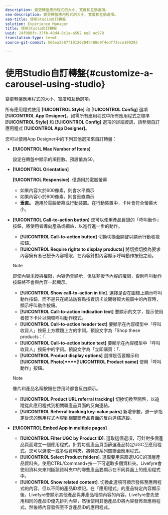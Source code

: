 ```yaml
---
description: 變更轉盤應用程式的大小、寬度和互動選項。
seo-description: 變更轉盤應用程式的大小、寬度和互動選項。
seo-title: 使用Studio自訂轉盤
solution: Experience Manager
title: 使用Studio自訂轉盤
uuid: 24f080fc-37fb-40d4-8c1a-a502 ee8 ac978
translation-type: tm+mt
source-git-commit: 566ea2587f101202045488e9f4edf73ece100293

---
```



# 使用Studio自訂轉盤{#customize-a-carousel-using-studio}

變更轉盤應用程式的大小、寬度和互動選項。

所有應用程式使用 **[!UICONTROL Style]** 和 **[!UICONTROL Config]** 選項 **[!UICONTROL App Designer]**。如需所有應用程式中所有應用程式之標準 **[!UICONTROL Style]** 和 **[!UICONTROL Config]** 選項的詳細資訊，請參閱自訂應用程式 **[!UICONTROL App Designer]**。

您可以使用App Designer中的下列其他選項來自訂轉盤：

* **[!UICONTROL Max Number of Items]**

   設定在轉盤中顯示的項目數。預設值為50。

* **[!UICONTROL Orientation]**

   **[!UICONTROL Responsive]**. 僅適用於電腦螢幕

   * 如果內容大於600像素，則會水平顯示
   * 如果內容小於600像素，則會垂直顯示
   * **垂直。** 適用於電腦螢幕或行動裝置。在行動裝置中，卡片會符合螢幕大小。

* **[!UICONTROL Call-to-action button]** 您可以使用產品目錄的「呼叫動作」按鈕，將使用者導向產品或網站，以進行進一步的動作。

   * **[!UICONTROL Call-to-action button]** 切換切換至開啓以顯示行動收視按鈕。
   * **[!UICONTROL Require rights to display products]** 將切換切換為要求內容擁有者已授予內容權限，在內容針對內容顯示呼叫動作按鈕之前。
   >[!NOTE]
   >
   >即使內容未授與權限，內容仍會顯示，但除非授予內容的權限，否則呼叫動作按鈕將不會與內容一起顯示。

   * **[!UICONTROL Show call-to-action in tile]**. 選擇是否在圖標上顯示呼叫動作按鈕，而不是只在網站訪客點按資訊卡並開啓較大視窗中的內容時，顯示呼叫動作按鈕。
   * **[!UICONTROL Call-to-action indication text]** 要顯示的文字，提示使用者按下卡片以開啓呼叫動作模式。
   * **[!UICONTROL Call-to-action header text]** 要顯示在內容模型中「呼叫收貨人」按鈕上方標題上方的字詞。預設文字為「Shop these products：「.
   * **[!UICONTROL Call-to-action button text]** 要顯示在內容模型中「呼叫收貨人」按鈕中的字詞。預設文字為「立即購買：「.
   * **[!UICONTROL Product display options]** 選擇是否要顯示和 **[!UICONTROL Photo]****[!UICONTROL Product name]** 使用「呼叫動作」按鈕。
   >[!NOTE]
   >
   >像片和產品名稱按鈕在啓用時都會反白顯示。

   * **[!UICONTROL Product URL referral tracking]** 切換切換至開啓，以追蹤從此應用程式到相關聯產品頁面的反向連結。
   * **[!UICONTROL Referral tracking key-value pairs]** 新增參數，進一步指定從您的應用程式內容到相關聯產品頁面的反向連結追蹤。



* **[!UICONTROL Embed App in multiple pages]**

   * **[!UICONTROL Filter UGC by Product ID]**. 選取這個選項，可針對多個產品頁面建立一個應用程式。針對每個產品頁面篩選產品特定UGC至應用程式。您可以選取一或多個資料夾，將特定系列關聯至應用程式。
   * **[!UICONTROL Select Product folders]**. 選取要用來篩選UGC的頂層產品資料夾。使用CTRL/Command+按一下可選取多個資料夾。Livefyre會使用資料夾來判斷該資料夾中的哪些產品要顯示在不同頁面上的應用程式中。
   * **[!UICONTROL Show related content]**. 切換此選項可顯示發佈至應用程式的內容，但以不同的產品ID標記。在「應用程式」的產品特定內容顯示後，Livefyre會顯示其他產品與非產品相關內容的內容。Livefyre會先使用相同的產品ID優先排列內容，然後使用其他產品ID將內容發佈至應用程式，然後將內容發佈至不含產品ID的應用程式。
